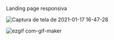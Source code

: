 Landing page responsiva 

![Captura de tela de 2021-01-17 16-47-28](https://user-images.githubusercontent.com/57428641/104854687-eef9c200-58e6-11eb-8153-5a9e7c0b1b06.png)


![ezgif com-gif-maker](https://user-images.githubusercontent.com/57428641/104854673-d9849800-58e6-11eb-84b0-8eb434d11ca9.gif)
